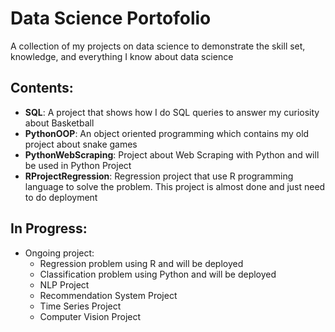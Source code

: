 # Data Science Portofolio
A collection of my projects on data science to demonstrate the skill set, knowledge, and everything I know about data science 

## Contents:
* __SQL__: A project that shows how I do SQL queries to answer my curiosity about Basketball
* __PythonOOP__: An object oriented programming which contains my old project about snake games
* __PythonWebScraping__: Project about Web Scraping with Python and will be used in Python Project
* __RProjectRegression__: Regression project that use R programming language to solve the problem. This project is almost done and just need to do deployment

## In Progress:
* Ongoing project:
    * Regression problem using R and will be deployed
    * Classification problem using Python and will be deployed
    * NLP Project
    * Recommendation System Project
    * Time Series Project
    * Computer Vision Project



